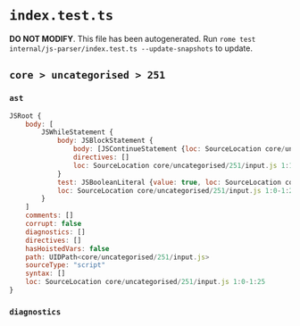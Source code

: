 # `index.test.ts`

**DO NOT MODIFY**. This file has been autogenerated. Run `rome test internal/js-parser/index.test.ts --update-snapshots` to update.

## `core > uncategorised > 251`

### `ast`

```javascript
JSRoot {
	body: [
		JSWhileStatement {
			body: JSBlockStatement {
				body: [JSContinueStatement {loc: SourceLocation core/uncategorised/251/input.js 1:15-1:23}]
				directives: []
				loc: SourceLocation core/uncategorised/251/input.js 1:13-1:25
			}
			test: JSBooleanLiteral {value: true, loc: SourceLocation core/uncategorised/251/input.js 1:7-1:11}
			loc: SourceLocation core/uncategorised/251/input.js 1:0-1:25
		}
	]
	comments: []
	corrupt: false
	diagnostics: []
	directives: []
	hasHoistedVars: false
	path: UIDPath<core/uncategorised/251/input.js>
	sourceType: "script"
	syntax: []
	loc: SourceLocation core/uncategorised/251/input.js 1:0-1:25
}
```

### `diagnostics`

```

```
